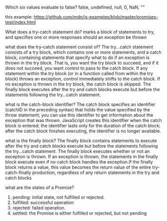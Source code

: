 Which six values evaluate to false? 
false, undefined, null, 0, NaN, "" 

this example: https://github.com/mdn/js-examples/blob/master/promises-test/index.html

What does a try-catch statement do? 
marks a block of statements to try, and specifies one or more responses should an exception be thrown 

what does the try-catch statement consist of? 
The try...catch statement consists of a try block, which contains one or more statements, and a catch block, containing statements that specify what to do if an exception is thrown in the try block. That is, you want the try block to succeed, and if it does not succeed, you want control to pass to the catch block. If any statement within the try block (or in a function called from within the try block) throws an exception, control immediately shifts to the catch block. If no exception is thrown in the try block, the catch block is skipped. The finally block executes after the try and catch blocks execute but before the statements following the try...catch statement.

what is the catch-block identifier? 
The catch block specifies an identifier (catchID in the preceding syntax) that holds the value specified by the throw statement; you can use this identifier to get information about the exception that was thrown. JavaScript creates this identifier when the catch block is entered; the identifier lasts only for the duration of the catch block; after the catch block finishes executing, the identifier is no longer available.

what is the finally block? 
The finally block contains statements to execute after the try and catch blocks execute but before the statements following the try...catch statement. The finally block executes whether or not an exception is thrown. If an exception is thrown, the statements in the finally block execute even if no catch block handles the exception.If the finally block returns a value, this value becomes the return value of the entire try-catch-finally production, regardless of any return statements in the try and catch blocks

what are the states of a Promise? 
1) pending: initial state, not fulfilled or rejected.
2) fulfilled: successful operation
3) rejected: failed operation.
4) settled: the Promise is either fulfilled or rejected, but not pending

